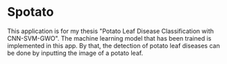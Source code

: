 # Spotato
This application is for my thesis "Potato Leaf Disease Classification with CNN-SVM-GWO". The machine learning model that has been trained is implemented in this app. By that, the detection of potato leaf diseases can be done by inputting the image of a potato leaf.
